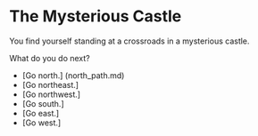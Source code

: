 # The Mysterious Castle
You find yourself standing at a crossroads in a mysterious castle.

What do you do next?

* [Go north.] (north_path.md) 
* [Go northeast.]
* [Go northwest.]
* [Go south.]
* [Go east.]
* [Go west.]